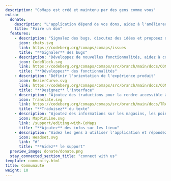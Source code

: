 ```yaml
---
description: "CoMaps est créé et maintenu par des gens comme vous"
extra:
  donate:
    description: "L'application dépend de vos dons, aidez à l'améliorer"
    title: "Faire un don"
  features:
    - description: "Signalez des bugs, discutez des idées et proposez des fonctionnalités"
      icon: chats.svg
      link: https://codeberg.org/comaps/comaps/issues
      title: "**Signaler** des bugs"
    - description: "Développez de nouvelles fonctionnalités, aidez à corriger les bugs et validez du code"
      icon: CodeBlock.svg
      link: https://codeberg.org/comaps/comaps/src/branch/main/docs/CONTRIBUTING.md
      title: "**Développez** des fonctionnalités"
    - description: "Définir l'orientation de l'expérience produit"
      icon: BezierCurve.svg
      link: https://codeberg.org/comaps/comaps/src/branch/main/docs/CONTRIBUTING.md
      title: "**Designez** l'interface"
    - description: "Ajoutez des traductions pour la rendre accessible à plus de gens à travers le monde"
      icon: Translate.svg
      link: https://codeberg.org/comaps/comaps/src/branch/main/docs/TRANSLATIONS.md
      title: "**Traduisez** du texte"
    - description: "Ajoutez des informations sur les magasins, les points d'intérêt, les sentiers et les transports en commun sur OpenStreetMap"
      icon: MapPinLine.svg
      link: /support/editing-with-CoMaps
      title: "**Ajoutez** des infos sur les lieux"
    - description: "Aidez les gens à utiliser l'application et répondez à des questions"
      icon: Headset.svg
      link: "#"
      title: "**Aidez** le support"
  preview_image: donate/donate.png
  stay_connected_section_title: "connect with us"
template: community.html
title: Communauté
weight: 10
---
```


